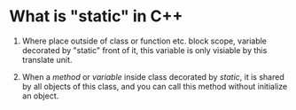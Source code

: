 # What is "static" in C++

1. Where place outside of class or function etc. block scope,
variable decorated by "static" front of it, this variable is only visiable by this translate unit.

2. When a *method* or *variable* inside class decorated by *static*, it is shared by all objects of this class, and you can call this method without initialize an object.
